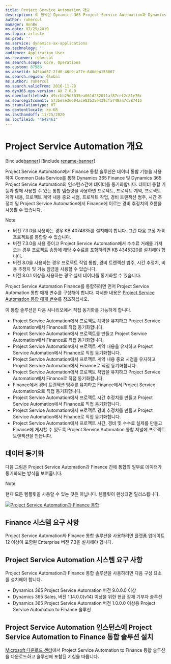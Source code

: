 ```yaml
---
title: Project Service Automation 개요
description: 이 항목은 Dynamics 365 Project Service Automation과 Dynamics 365 Finance 통합 솔루션에 대한 정보를 제공합니다.
author: ruhercul
manager: AnnBe
ms.date: 07/25/2019
ms.topic: article
ms.prod: ''
ms.service: dynamics-ax-applications
ms.technology: ''
audience: Application User
ms.reviewer: ruhercul
ms.search.scope: Core, Operations
ms.custom: 87983
ms.assetid: b454ad57-2fd6-46c9-a77e-646de4153067
ms.search.region: Global
ms.author: ruhercul
ms.search.validFrom: 2016-11-28
ms.dyn365.ops.version: AX 7.0.0
ms.openlocfilehash: d9ccbb29d5035ea061d232011af87cef2c81e76c
ms.sourcegitcommit: 573be7e36604ace82b35e439cfa748aa7c587415
ms.translationtype: HT
ms.contentlocale: ko-KR
ms.lasthandoff: 11/25/2020
ms.locfileid: "4642461"
---
```

# <a name="project-service-automation-overview"></a>Project Service Automation 개요

[!include[banner](../includes/banner.md)]
[!include [rename-banner](~/includes/cc-data-platform-banner.md)]

Project Service Automation에서 Finance 통합 솔루션은 데이터 통합 기능을 사용하여 Common Data Service를 통해 Dynamics 365 Finance 및 Dynamics 365 Project Service Automation의 인스턴스간에 데이터를 동기화합니다. 데이터 통합 기능과 함께 사용할 수 있는 통합 템플릿을 사용하면 프로젝트, 프로젝트 계약, 프로젝트 계약 내용, 프로젝트 계약 내용 중요 시점, 프로젝트 작업, 경비 트랜잭션 범주, 시간 추정치 및 Project Service Automation에서 Finance에 이르는 경비 추정치의 흐름을 사용할 수 있습니다.

> [!NOTE]
> - 버전 7.3.0을 사용하는 경우 KB 4074835를 설치해야 합니다. 그런 다음 고정 가격 프로젝트를 통합할 수 있습니다.
> - 버전 7.3.0을 사용 중이고 Project Service Automation에서 수수료 거래를 가져오는 경우 프로젝트 송장에 해당 수수료를 포함하려면 KB 4345320를 설치해야 합니다.
> - 버전 8.0을 사용하는 경우 프로젝트 작업 통합, 경비 트랜잭션 범주, 시간 추정치, 비용 추정치 및 기능 잠금을 사용할 수 있습니다.
> - 버전 8.0.1 이상을 사용하는 경우 실제 데이터를 동기화할 수 있습니다.

Project Service Automation Finance를 통합하려면 먼저 Project Service Automation 통합 매개 변수를 구성해야 합니다. 자세한 내용은 [Project Service Automation 통합 매개 변수](PSA-parameters.md)를 참조하십시오.

이 통합 솔루션은 다음 시나리오에서 직접 동기화를 가능하게 합니다.

- Project Service Automation에서 프로젝트 계약을 유지하고 Project Service Automation에서 Finance로 직접 동기화합니다.
- Project Service Automation에서 프로젝트를 만들고 Project Service Automation에서 Finance로 직접 동기화합니다.
- Project Service Automation에서 프로젝트 계약 내용을 유지하고 Project Service Automation에서 Finance로 직접 동기화합니다.
- Project Service Automation에서 프로젝트 계약 내용 중요 시점을 유지하고 Project Service Automation에서 Finance로 직접 동기화합니다.
- Project Service Automation에서 프로젝트 작업을 유지하고 Project Service Automation에서 Finance로 직접 동기화합니다.
- Finance에서 경비 트랜잭션 범주를 유지하고 Finance에서 Project Service Automation으로 직접 동기화합니다.
- Project Service Automation에서 프로젝트 시간 추정치를 만들고 Project Service Automation에서 Finance로 직접 동기화합니다.
- Project Service Automation에서 프로젝트 경비 추정치를 만들고 Project Service Automation에서 Finance로 직접 동기화합니다.
- Project Service Automation에서 프로젝트 시간, 경비 및 수수료 실제를 만들고 Finance에 게시할 수 있도록 Project Service Automation 통합 저널에 프로젝트 트랜잭션을 만듭니다.

## <a name="data-synchronization"></a>데이터 동기화

다음 그림은 Project Service Automation과 Finance 간에 통합의 일부로 데이터가 동기화되는 방식을 보여줍니다.

> [!NOTE]
> 현재 모든 템플릿을 사용할 수 있는 것은 아닙니다. 템플릿이 완성되면 릴리스됩니다.

[![Project Service Automation과 Finance 통합](./media/PSA-integration.png)](./media/PSA-integration.png)

## <a name="system-requirements-for-finance"></a>Finance 시스템 요구 사항

Project Service Automation와 Finance 통합 솔루션을 사용하려면 플랫폼 업데이트 12 이상이 포함된 Enterprise 버전 7.3을 설치해야 합니다.

## <a name="system-requirements-for-project-service-automation"></a>Project Service Automation 시스템 요구 사항

Project Service Automation과 Finance 통합 솔루션을 사용하려면 다음 구성 요소를 설치해야 합니다.

- Dynamics 365 Project Service Automation 버전 9.0.0.0 이상
- Dynamics 365 Sales, 버전 1.14.0.0(v14) 이상을 위한 현금 잠재 기부자 솔루션
- Dynamics 365 Project Service Automation 버전 1.0.0.0 이상용 Project Service Automation to Finance 솔루션

## <a name="install-the-project-service-automation-to-finance-integration-solution-in-your-project-service-automation-instance"></a>Project Service Automation 인스턴스에 Project Service Automation to Finance 통합 솔루션 설치

[Microsoft 다운로드 센터](https://www.microsoft.com/download/details.aspx?id=57016)에서 Project Service Automation to Finance 통합 솔루션을 다운로드하고 솔루션에 포함된 지침을 따릅니다.
